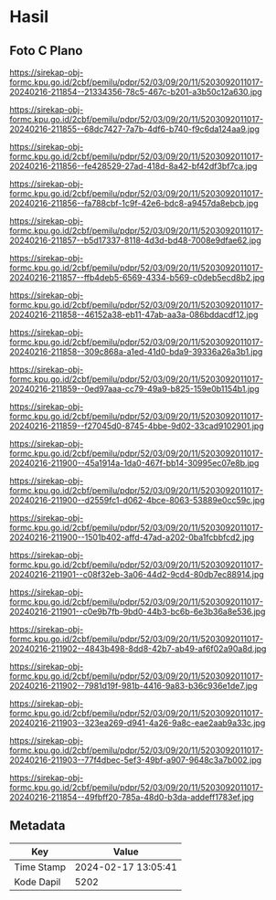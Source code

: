 # Hasil

## Foto C Plano

https://sirekap-obj-formc.kpu.go.id/2cbf/pemilu/pdpr/52/03/09/20/11/5203092011017-20240216-211854--21334356-78c5-467c-b201-a3b50c12a630.jpg

https://sirekap-obj-formc.kpu.go.id/2cbf/pemilu/pdpr/52/03/09/20/11/5203092011017-20240216-211855--68dc7427-7a7b-4df6-b740-f9c6da124aa9.jpg

https://sirekap-obj-formc.kpu.go.id/2cbf/pemilu/pdpr/52/03/09/20/11/5203092011017-20240216-211856--fe428529-27ad-418d-8a42-bf42df3bf7ca.jpg

https://sirekap-obj-formc.kpu.go.id/2cbf/pemilu/pdpr/52/03/09/20/11/5203092011017-20240216-211856--fa788cbf-1c9f-42e6-bdc8-a9457da8ebcb.jpg

https://sirekap-obj-formc.kpu.go.id/2cbf/pemilu/pdpr/52/03/09/20/11/5203092011017-20240216-211857--b5d17337-8118-4d3d-bd48-7008e9dfae62.jpg

https://sirekap-obj-formc.kpu.go.id/2cbf/pemilu/pdpr/52/03/09/20/11/5203092011017-20240216-211857--ffb4deb5-6569-4334-b569-c0deb5ecd8b2.jpg

https://sirekap-obj-formc.kpu.go.id/2cbf/pemilu/pdpr/52/03/09/20/11/5203092011017-20240216-211858--46152a38-eb11-47ab-aa3a-086bddacdf12.jpg

https://sirekap-obj-formc.kpu.go.id/2cbf/pemilu/pdpr/52/03/09/20/11/5203092011017-20240216-211858--309c868a-a1ed-41d0-bda9-39336a26a3b1.jpg

https://sirekap-obj-formc.kpu.go.id/2cbf/pemilu/pdpr/52/03/09/20/11/5203092011017-20240216-211859--0ed97aaa-cc79-49a9-b825-159e0b1154b1.jpg

https://sirekap-obj-formc.kpu.go.id/2cbf/pemilu/pdpr/52/03/09/20/11/5203092011017-20240216-211859--f27045d0-8745-4bbe-9d02-33cad9102901.jpg

https://sirekap-obj-formc.kpu.go.id/2cbf/pemilu/pdpr/52/03/09/20/11/5203092011017-20240216-211900--45a1914a-1da0-467f-bb14-30995ec07e8b.jpg

https://sirekap-obj-formc.kpu.go.id/2cbf/pemilu/pdpr/52/03/09/20/11/5203092011017-20240216-211900--d2559fc1-d062-4bce-8063-53889e0cc59c.jpg

https://sirekap-obj-formc.kpu.go.id/2cbf/pemilu/pdpr/52/03/09/20/11/5203092011017-20240216-211900--1501b402-affd-47ad-a202-0ba1fcbbfcd2.jpg

https://sirekap-obj-formc.kpu.go.id/2cbf/pemilu/pdpr/52/03/09/20/11/5203092011017-20240216-211901--c08f32eb-3a06-44d2-9cd4-80db7ec88914.jpg

https://sirekap-obj-formc.kpu.go.id/2cbf/pemilu/pdpr/52/03/09/20/11/5203092011017-20240216-211901--c0e9b7fb-9bd0-44b3-bc6b-6e3b36a8e536.jpg

https://sirekap-obj-formc.kpu.go.id/2cbf/pemilu/pdpr/52/03/09/20/11/5203092011017-20240216-211902--4843b498-8dd8-42b7-ab49-af6f02a90a8d.jpg

https://sirekap-obj-formc.kpu.go.id/2cbf/pemilu/pdpr/52/03/09/20/11/5203092011017-20240216-211902--7981d19f-981b-4416-9a83-b36c936e1de7.jpg

https://sirekap-obj-formc.kpu.go.id/2cbf/pemilu/pdpr/52/03/09/20/11/5203092011017-20240216-211903--323ea269-d941-4a26-9a8c-eae2aab9a33c.jpg

https://sirekap-obj-formc.kpu.go.id/2cbf/pemilu/pdpr/52/03/09/20/11/5203092011017-20240216-211903--77f4dbec-5ef3-49bf-a907-9648c3a7b002.jpg

https://sirekap-obj-formc.kpu.go.id/2cbf/pemilu/pdpr/52/03/09/20/11/5203092011017-20240216-211854--49fbff20-785a-48d0-b3da-addeff1783ef.jpg


## Metadata

| Key        | Value               |
| ---------- | ------------------- |
| Time Stamp | 2024-02-17 13:05:41 |
| Kode Dapil | 5202                |



